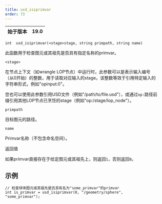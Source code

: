 ```yaml
---
title: usd_isiprimvar
order: 73
---
```

| 始于版本 | 19.0 |
| --- | --- |

`int  usd_isiprimvar(<stage>stage, string primpath, string name)`

此函数用于检查图元或其祖先是否具有指定名称的primvar。

`<stage>`

在节点上下文（如wrangle LOP节点）中运行时，此参数可以是表示输入编号（从0开始）的整数，用于读取对应输入的stage。该整数等效于引用特定输入的字符串形式，例如"opinput:0"。

您也可以使用此参数引用USD文件（例如"/path/to/file.usd"），或通过`op:`路径前缀引用其他LOP节点已烹饪的stage（例如"op:/stage/lop_node"）。

`primpath`

目标图元的路径。

`name`

Primvar名称（不包含命名空间）。

返回值

如果primvar直接存在于给定图元或其祖先上，则返回`1`，否则返回`0`。

## 示例

```vex
// 检查球体图元或其祖先是否具有名为"some_primvar"的primvar
int is_primvar = usd_isiprimvar(0, "/geometry/sphere", "some_primvar");

```
